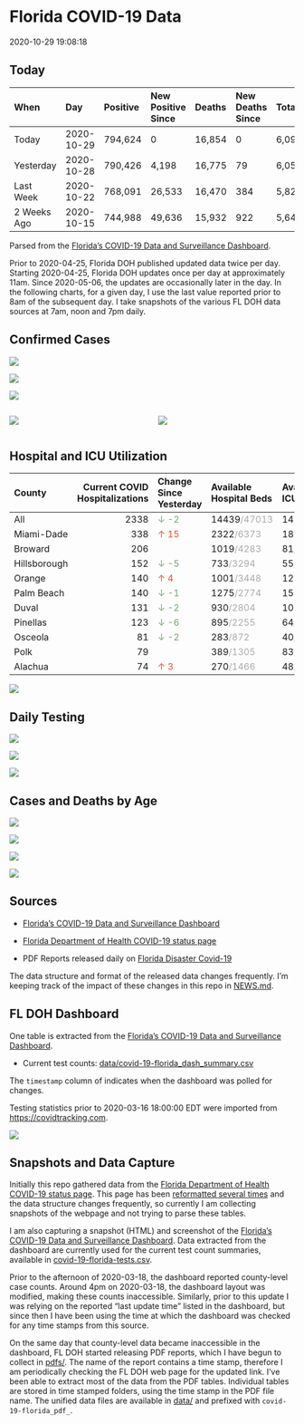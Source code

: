 Florida COVID-19 Data
================
2020-10-29 19:08:18

## Today

| When        | Day        | Positive | New Positive Since | Deaths | New Deaths Since | Total     |
| :---------- | :--------- | :------- | :----------------- | :----- | :--------------- | :-------- |
| Today       | 2020-10-29 | 794,624  | 0                  | 16,854 | 0                | 6,091,565 |
| Yesterday   | 2020-10-28 | 790,426  | 4,198              | 16,775 | 79               | 6,053,154 |
| Last Week   | 2020-10-22 | 768,091  | 26,533             | 16,470 | 384              | 5,821,939 |
| 2 Weeks Ago | 2020-10-15 | 744,988  | 49,636             | 15,932 | 922              | 5,643,521 |

Parsed from the [Florida’s COVID-19 Data and Surveillance
Dashboard](https://fdoh.maps.arcgis.com/apps/opsdashboard/index.html#/8d0de33f260d444c852a615dc7837c86).

Prior to 2020-04-25, Florida DOH published updated data twice per day.
Starting 2020-04-25, Florida DOH updates once per day at approximately
11am. Since 2020-05-06, the updates are occasionally later in the day.
In the following charts, for a given day, I use the last value reported
prior to 8am of the subsequent day. I take snapshots of the various FL
DOH data sources at 7am, noon and 7pm daily.

## Confirmed Cases

![](plots/covid-19-florida-daily-test-changes.png)

![](plots/covid-19-florida-deaths-by-day.png)

![](plots/covid-19-florida-county-top-6.png)

<div class="columns">

<div class="column is-full-mobile">

![](plots/covid-19-florida-testing.png)

</div>

<div class="column is-full-mobile">

![](plots/covid-19-florida-total-positive.png)

</div>

</div>

## Hospital and ICU Utilization

| County       | Current COVID Hospitalizations | Change Since Yesterday                   | Available Hospital Beds                      | Available ICU Beds                         |
| :----------- | -----------------------------: | :--------------------------------------- | :------------------------------------------- | :----------------------------------------- |
| All          |                           2338 | <span style="color: #6BAA75">↓ -2</span> | 14439<span style="color: #aaa">/47013</span> | 1431<span style="color: #aaa">/4662</span> |
| Miami-Dade   |                            338 | <span style="color: #EC4E20">↑ 15</span> | 2322<span style="color: #aaa">/6373</span>   | 181<span style="color: #aaa">/756</span>   |
| Broward      |                            206 |                                          | 1019<span style="color: #aaa">/4283</span>   | 81<span style="color: #aaa">/392</span>    |
| Hillsborough |                            152 | <span style="color: #6BAA75">↓ -5</span> | 733<span style="color: #aaa">/3294</span>    | 55<span style="color: #aaa">/325</span>    |
| Orange       |                            140 | <span style="color: #EC4E20">↑ 4</span>  | 1001<span style="color: #aaa">/3448</span>   | 122<span style="color: #aaa">/276</span>   |
| Palm Beach   |                            140 | <span style="color: #6BAA75">↓ -1</span> | 1275<span style="color: #aaa">/2774</span>   | 153<span style="color: #aaa">/232</span>   |
| Duval        |                            131 | <span style="color: #6BAA75">↓ -2</span> | 930<span style="color: #aaa">/2804</span>    | 108<span style="color: #aaa">/329</span>   |
| Pinellas     |                            123 | <span style="color: #6BAA75">↓ -6</span> | 895<span style="color: #aaa">/2255</span>    | 64<span style="color: #aaa">/236</span>    |
| Osceola      |                             81 | <span style="color: #6BAA75">↓ -2</span> | 283<span style="color: #aaa">/872</span>     | 40<span style="color: #aaa">/83</span>     |
| Polk         |                             79 |                                          | 389<span style="color: #aaa">/1305</span>    | 83<span style="color: #aaa">/103</span>    |
| Alachua      |                             74 | <span style="color: #EC4E20">↑ 3</span>  | 270<span style="color: #aaa">/1466</span>    | 48<span style="color: #aaa">/260</span>    |

![](plots/covid-19-florida-icu-usage.png)

## Daily Testing

![](plots/covid-19-florida-tests-per-case.png)

<!-- ![](plots/covid-19-florida-change-new-cases.png) -->

![](plots/covid-19-florida-tests-percent-positive.png)

![](plots/covid-19-florida-test-and-case-growth.png)

## Cases and Deaths by Age

![](plots/covid-19-florida-weekly-events-by-age.png)

![](plots/covid-19-florida-age.png)

![](plots/covid-19-florida-age-deaths.png)

![](plots/covid-19-florida-age-sex.png)

## Sources

  - [Florida’s COVID-19 Data and Surveillance
    Dashboard](https://fdoh.maps.arcgis.com/apps/opsdashboard/index.html#/8d0de33f260d444c852a615dc7837c86)

  - [Florida Department of Health COVID-19 status
    page](http://www.floridahealth.gov/diseases-and-conditions/COVID-19/)

  - PDF Reports released daily on [Florida Disaster
    Covid-19](http://www.floridahealth.gov/diseases-and-conditions/COVID-19/)

The data structure and format of the released data changes frequently.
I’m keeping track of the impact of these changes in this repo in
[NEWS.md](NEWS.md).

## FL DOH Dashboard

One table is extracted from the [Florida’s COVID-19 Data and
Surveillance
Dashboard](https://fdoh.maps.arcgis.com/apps/opsdashboard/index.html#/8d0de33f260d444c852a615dc7837c86).

  - Current test counts:
    [data/covid-19-florida\_dash\_summary.csv](data/covid-19-florida_dash_summary.csv)

The `timestamp` column of indicates when the dashboard was polled for
changes.

Testing statistics prior to 2020-03-16 18:00:00 EDT were imported from
<https://covidtracking.com>.

![](screenshots/fodh_maps_arcgis_com__apps__opsdashboard.png)

## Snapshots and Data Capture

Initially this repo gathered data from the [Florida Department of Health
COVID-19 status
page](http://www.floridahealth.gov/diseases-and-conditions/COVID-19/).
This page has been [reformatted several
times](screenshots/floridahealth_gov__diseases-and-conditions__COVID-19.png)
and the data structure changes frequently, so currently I am collecting
snapshots of the webpage and not trying to parse these tables.

I am also capturing a snapshot (HTML) and screenshot of the [Florida’s
COVID-19 Data and Surveillance
Dashboard](https://fdoh.maps.arcgis.com/apps/opsdashboard/index.html#/8d0de33f260d444c852a615dc7837c86).
Data extracted from the dashboard are currently used for the current
test count summaries, available in
[covid-19-florida-tests.csv](covid-19-florida-tests.csv).

Prior to the afternoon of 2020-03-18, the dashboard reported
county-level case counts. Around 4pm on 2020-03-18, the dashboard layout
was modified, making these counts inaccessible. Similarly, prior to this
update I was relying on the reported “last update time” listed in the
dashboard, but since then I have been using the time at which the
dashboard was checked for any time stamps from this source.

On the same day that county-level data became inaccessible in the
dashboard, FL DOH started releasing PDF reports, which I have begun to
collect in [pdfs/](pdfs/). The name of the report contains a time stamp,
therefore I am periodically checking the FL DOH web page for the updated
link. I’ve been able to extract most of the data from the PDF tables.
Individual tables are stored in time stamped folders, using the time
stamp in the PDF file name. The unified data files are available in
[data/](data/) and prefixed with `covid-19-florida_pdf_`.
